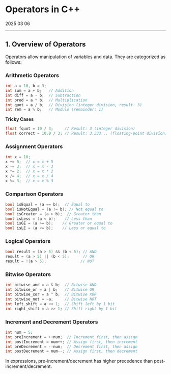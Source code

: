 # Operators in C++

2025 03 06

--- 

## 1. Overview of Operators

Operators allow manipulation of variables and data. They are categorized as follows:

### Arithmetic Operators

```cpp
int a = 10, b = 3;
int sum = a + b;   // Addition
int diff = a - b;  // Subtraction
int prod = a * b;  // Multiplication
int quot = a / b;  // Division (integer division, result: 3)
int rem = a % b;   // Modulo (remainder: 1)
```

**Tricky Cases**

```cpp
float fquot = 10 / 3;     // Result: 3 (integer division)
float correct = 10.0 / 3; // Result: 3.333... (floating-point division)
```

### Assignment Operators

```cpp
int x = 10;
x += 5;  // x = x + 5
x -= 3;  // x = x - 3
x *= 2;  // x = x * 2
x /= 4;  // x = x / 4
x %= 3;  // x = x % 3
```

### Comparison Operators

```cpp
bool isEqual = (a == b);  // Equal to
bool isNotEqual = (a != b); // Not equal to
bool isGreater = (a > b);  // Greater than
bool isLess = (a < b);    // Less than
bool isGE = (a >= b);    // Greater or equal to
bool isLE = (a <= b);    // Less or equal to
```

### Logical Operators

```cpp
bool result = (a > 5) && (b < 5); // AND
result = (a > 5) || (b < 5);      // OR
result = !(a > 5);               // NOT
```

### Bitwise Operators

```cpp
int bitwise_and = a & b;  // Bitwise AND
int bitwise_or = a | b;   // Bitwise OR
int bitwise_xor = a ^ b;  // Bitwise XOR
int bitwise_not = ~a;     // Bitwise NOT
int left_shift = a << 1;  // Shift left by 1 bit
int right_shift = a >> 1; // Shift right by 1 bit
```

### Increment and Decrement Operators

```cpp
int num = 5;
int preIncrement = ++num;  // Increment first, then assign
int postIncrement = num++; // Assign first, then increment
int preDecrement = --num;  // Decrement first, then assign
int postDecrement = num--; // Assign first, then decrement
```

In expressions, pre-increment/decrement has higher precedence than post-increment/decrement.

